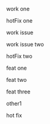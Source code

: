 work one

hotFix one

work issue

work issue two

hotFix two

feat one

feat two

feat three

other1

hot fix
